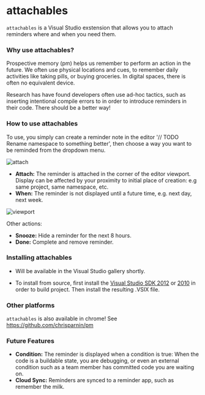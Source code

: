 attachables
===========

`attachables` is a Visual Studio exstension that allows you to attach reminders where and when you need them. 

### Why use attachables?

Prospective memory (pm) helps us remember to perform an action in the future. We often use physical locations and cues, to remember daily activities like taking pills, or buying groceries. In digital spaces, there is often no equivalent device.

Research has have found developers often use ad-hoc tactics, such as inserting intentional compile errors to in order to introduce reminders in their code.  There should be a better way!

### How to use attachables

To use, you simply can create a reminder note in the editor '// TODO Rename namespace to something better', then choose a way you want to be reminded from the dropdown menu.

![attach](https://raw.github.com/chrisparnin/attachables/master/doc/attach.png)

- **Attach:** The reminder is attached in the corner of the editor viewport.  Display can be affected by your proximity to initial place of creation: e.g same project, same namespace, etc.
- **When:** The reminder is not displayed until a future time, e.g. next day, next week.

![viewport](https://raw.github.com/chrisparnin/attachables/master/doc/viewport.png)

Other actions: 

- **Snooze:** Hide a reminder for the next 8 hours.
- **Done:** Complete and remove reminder.

### Installing attachables

- Will be available in the Visual Studio gallery shortly. 

- To install from source, first install the [Visual Studio SDK 2012](http://www.microsoft.com/en-us/download/details.aspx?id=30668) or [2010](http://www.microsoft.com/en-us/download/details.aspx?id=21835) in order to build project.  Then install the resulting .VSIX file.

### Other platforms

`attachables` is also available in chrome!  See https://github.com/chrisparnin/pm

### Future Features

- **Condition:** The reminder is displayed when a condition is true: When the code is a buildable state, you are debugging, or even an external condition such as a team member has committed code you are waiting on. 
- **Cloud Sync:** Reminders are synced to a reminder app, such as remember the milk.